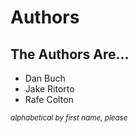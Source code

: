 # Authors

## The Authors Are...

* Dan Buch
* Jake Ritorto
* Rafe Colton

<small>*alphabetical by first name, please*</small>

